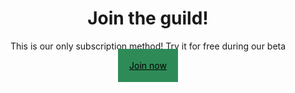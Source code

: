  <!doctype html>
<html lang="it">
<head>
	<!-- Google Tag Manager -->
	<script>(function(w,d,s,l,i){w[l]=w[l]||[];w[l].push({'gtm.start':
	new Date().getTime(),event:'gtm.js'});var f=d.getElementsByTagName(s)[0],
	j=d.createElement(s),dl=l!='dataLayer'?'&l='+l:'';j.async=true;j.src=
	'https://www.googletagmanager.com/gtm.js?id='+i+dl;f.parentNode.insertBefore(j,f);
	})(window,document,'script','dataLayer','GTM-KJ45P6C');</script>
	<!-- End Google Tag Manager -->	
	<title>Guildy</title>
	<meta name="description" content="Our landing page!">
	<meta name="viewport" content="width=device-width, initial-scale=1">
	<style type="text/css">
		.container { max-width: 800px; margin: auto; text-align: center; }
		.btn { background: seagreen; color: black; padding: 18px}
	</style>
</head>
<body>
	<!-- Google Tag Manager (noscript) -->
	<noscript><iframe src="https://www.googletagmanager.com/ns.html?id=GTM-KJ45P6C"
	height="0" width="0" style="display:none;visibility:hidden"></iframe></noscript>
	<!-- End Google Tag Manager (noscript) -->
	<div class="container">
		<h1>Join the guild!</h1>
		<p>This is our only subscription method! Try it for free during our beta<b></b></p>
		<a class="btn" href="/lumsa-landing/thank-you.html">Join now</a></p>
	</div>
</body>
</html>
